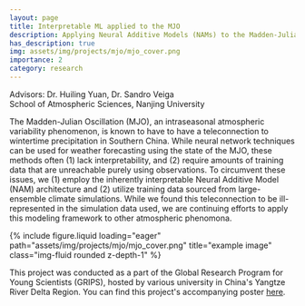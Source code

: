 ```yaml
---
layout: page
title: Interpretable ML applied to the MJO
description: Applying Neural Additive Models (NAMs) to the Madden-Julian Oscillation (MJO) and other atmospheric phenomona.
has_description: true
img: assets/img/projects/mjo/mjo_cover.png
importance: 2
category: research
---
```

Advisors: Dr. Huiling Yuan, Dr. Sandro Veiga  
School of Atmospheric Sciences, Nanjing University

The Madden-Julian Oscillation (MJO), an intraseasonal atmospheric variability phenomenon, is known to have to have a teleconnection to wintertime precipitation in Southern China. While neural network techniques can be used for weather forecasting using the state of the MJO, these methods often (1) lack interpretability, and (2) require amounts of training data that are unreachable purely using observations. To circumvent these issues, we (1) employ the inherently interpretable Neural Additive Model (NAM) architecture and (2) utilize training data sourced from large-ensemble climate simulations. While we found this teleconnection to be ill-represented in the simulation data used, we are continuing efforts to apply this modeling framework to other atmospheric phenomona.

<div class="row">
    <div class="col-sm mt-3 mt-md-0">
        {% include figure.liquid loading="eager" path="assets/img/projects/mjo/mjo_cover.png" title="example image" class="img-fluid rounded z-depth-1" %}
    </div>
</div>

This project was conducted as a part of the Global Research Program for Young Scientists (GRIPS), hosted by various university in China's Yangtze River Delta Region. You can find this project's accompanying poster <a href="http://grips.zju.edu.cn/2024/0805/c78849a2951351/page.psp" target="_blank">here</a>.
